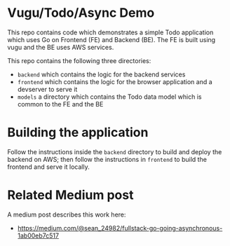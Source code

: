 # Vugu/Todo/Async Demo

This repo contains code which demonstrates a simple Todo application which uses
Go on Frontend (FE) and Backend (BE). The FE is built using vugu and the BE uses
AWS services.

This repo contains the following three directories:
- `backend` which contains the logic for the backend services
- `frontend` which contains the logic for the browser application and a devserver to
  serve it
- `models` a directory which contains the Todo data model which is common to the
  FE and the BE

# Building the application

Follow the instructions inside the `backend` directory to build and deploy the
backend on AWS; then follow the instructions in `frontend` to build the frontend
and serve it locally.

# Related Medium post

A medium post describes this work here:
* https://medium.com/@sean_24982/fullstack-go-going-asynchronous-1ab00eb7c517


